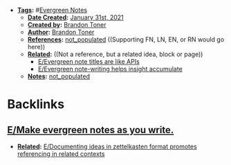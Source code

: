 - **[Tags](<../Tags.md>):** #[Evergreen Notes](<../Evergreen Notes.md>)
    - **[Date Created](<../Date Created.md>):** [January 31st, 2021](<../January 31st, 2021.md>)
    - **[Created by](<../Created by.md>):** [Brandon Toner](<../Brandon Toner.md>)
    - **[Author](<../Author.md>):** [Brandon Toner](<../Brandon Toner.md>)
    - **[References](<../References.md>):** [not_populated](<../not_populated.md>) ((Supporting FN, LN, EN, or RN would go here))
    - **[Related](<../Related.md>):**  ((Not a reference, but a related idea, block or page))
        - [E/Evergreen note titles are like APIs](<../E/Evergreen note titles are like APIs.md>)
        - [E/Evergreen note-writing helps insight accumulate](<../E/Evergreen note-writing helps insight accumulate.md>)
    - **[Notes](<../Notes.md>):** [not_populated](<../not_populated.md>)

# Backlinks
## [E/Make evergreen notes as you write.](<E/Make evergreen notes as you write..md>)
- **[Related](<../Related.md>):** [E/Documenting ideas in zettelkasten format promotes referencing in related contexts](<../E/Documenting ideas in zettelkasten format promotes referencing in related contexts.md>)

